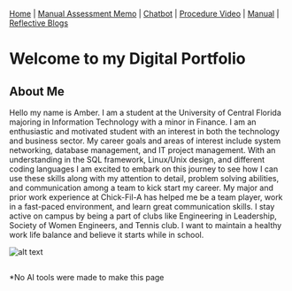 [Home](index.md) | [Manual Assessment Memo](manual_assessment_memo.md) | [Chatbot](chatbot.md) | [Procedure Video](procedure_video.md) | [Manual](manual.md) | [Reflective Blogs](reflective_blogs.md) 

# Welcome to my Digital Portfolio 

## About Me 
Hello my name is Amber. I am a student at the University of Central Florida majoring in Information Technology with a minor in Finance. I am an enthusiastic and motivated student with an interest in both the technology and business sector. My career goals and areas of interest include system networking, database management, and IT project management. With an understanding in the SQL framework, Linux/Unix design, and different coding languages I am excited to embark on this journey to see how I can use these skills along with my attention to detail, problem solving abilities, and communication among a team to kick start my career. My major and prior work experience at Chick-Fil-A has helped me be a team player, work in a fast-paced environment, and learn great communication skills. I stay active on campus by being a part of clubs like Engineering in Leadership, Society of Women Engineers, and Tennis club. I want to maintain a healthy work life balance and believe it starts while in school.  



![alt text](Headshot.jpg)
## 
*No AI tools were made to make this page


